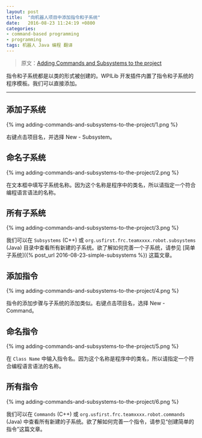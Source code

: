 ```yaml
---		
layout: post		
title:  "向机器人项目中添加指令和子系统"
date:   2016-08-23 11:24:19 +0800		
categories:
- command-based programming
- programming
tags: 机器人 Java 编程 翻译
---
```


> 原文：[Adding Commands and Subsystems to the project](http://wpilib.screenstepslive.com/s/4485/m/13809/l/599734-adding-commands-and-subsystems-to-the-project)


指令和子系统都是以类的形式被创建的。WPILib 开发插件内置了指令和子系统的程序模板。我们可以直接添加。

---

## 添加子系统

{% img adding-commands-and-subsystems-to-the-project/1.png %}

右键点击项目名，并选择 New - Subsystem。

## 命名子系统

{% img adding-commands-and-subsystems-to-the-project/2.png %}

在文本框中填写子系统名称。因为这个名称是程序中的类名，所以请指定一个符合编程语言语法的名称。

## 所有子系统

{% img adding-commands-and-subsystems-to-the-project/3.png %}

我们可以在 `Subsystems` (C++) 或 `org.usfirst.frc.teamxxxx.robot.subsystems` (Java) 目录中查看所有新建的子系统。欲了解如何完善一个子系统，请参见 [简单子系统]({% post_url 2016-08-23-simple-subsystems %}) 这篇文章。

## 添加指令

{% img adding-commands-and-subsystems-to-the-project/4.png %}

指令的添加步骤与子系统的添加类似。右键点击项目名，选择 New - Command。

## 命名指令

{% img adding-commands-and-subsystems-to-the-project/5.png %}

在 `Class Name` 中输入指令名。因为这个名称是程序中的类名，所以请指定一个符合编程语言语法的名称。

## 所有指令

{% img adding-commands-and-subsystems-to-the-project/6.png %}

我们可以在 `Commands` (C++) 或 `org.usfirst.frc.teamxxxx.robot.commands` (Java) 中查看所有新建的子系统。欲了解如何完善一个指令，请参见“创建简单的指令”这篇文章。
